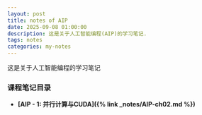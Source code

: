 ```yaml
---
layout: post
title: notes of AIP
date: 2025-09-08 01:00:00
description: 这是关于人工智能编程(AIP)的学习笔记.
tags: notes
categories: my-notes
---
```


这是关于人工智能编程的学习笔记

### 课程笔记目录

- **[AIP - 1: 并行计算与CUDA]({% link _notes/AIP-ch02.md %})**
